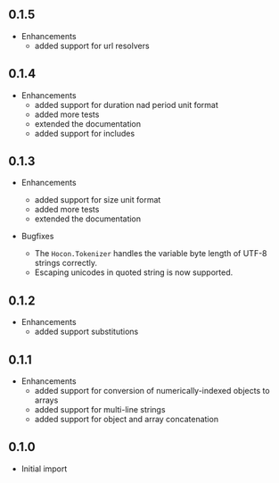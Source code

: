 ## 0.1.5
* Enhancements
    * added support for url resolvers

## 0.1.4

* Enhancements
    * added support for duration nad period unit format
    * added more tests 
    * extended the documentation
    * added support for includes 
        
## 0.1.3

* Enhancements
    * added support for size unit format
    * added more tests 
    * extended the documentation 

* Bugfixes
    * The `Hocon.Tokenizer` handles the variable byte length of UTF-8 strings correctly.
    * Escaping unicodes in quoted string is now supported.
        
## 0.1.2

* Enhancements
    * added support substitutions
    
## 0.1.1

* Enhancements
    * added support for conversion of numerically-indexed objects to arrays
    * added support for multi-line strings
    * added support for object and array concatenation

## 0.1.0

* Initial import    